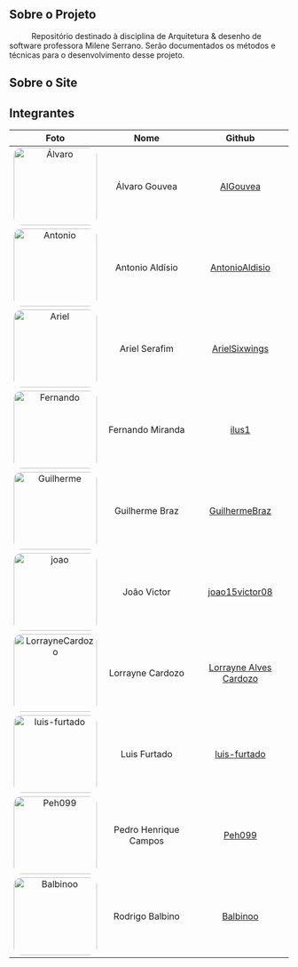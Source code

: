 ## Sobre o Projeto

<p style="text-indent: 40px; align="justify"> Repositório destinado à disciplina de Arquitetura & desenho de software professora  Milene Serrano.
Serão documentados os métodos e técnicas para o desenvolvimento desse projeto.</p>

## Sobre o Site

<p style="text-indent: 40px; align = "justify">   </p>

## Integrantes

<center>

|                                                                Foto                                                                 |         Nome          |                                  Github                                  |
| :---------------------------------------------------------------------------------------------------------------------------------: | :-------------------: | :----------------------------------------------------------------------: |
|         <img width="150px" height = "140px"  style="border-radius:10%" src="https://github.com/AlGouvea.png" alt="Álvaro ">         |     Álvaro Gouvea     |            <a href="https://github.com/AlGouvea">AlGouvea</a>            |
|      <img width="150px" height = "140px"  style="border-radius:10%" src="https://github.com/AntonioAldisio.png" alt="Antonio">      |    Antonio Aldísio    |     <a href="https://github.com/AntonioAldisio"> AntonioAldisio</a>      |
|       <img width="150px" height = "140px"  style="border-radius:10%" src="https://github.com/ArielSixwings.png" alt="Ariel ">       |     Ariel Serafim     |      <a href="https://github.com/ArielSixwings"> ArielSixwings</a>       |
|         <img width="150px" height = "140px"  style="border-radius:10%" src="https://github.com/ilus1.png" alt="Fernando ">          |   Fernando Miranda    |              <a href="https://github.com/ilus1"> ilus1</a>               |
|     <img width="150px" height = "140px"  style="border-radius:10%" src="https://github.com/GuilhermeBraz.png" alt="Guilherme ">     |    Guilherme Braz     |      <a href="https://github.com/GuilhermeBraz"> GuilhermeBraz</a>       |
|       <img width="150px" height = "140px"  style="border-radius:10%" src="https://github.com/joao15victor08.png" alt="joao ">       |      João Victor      |     <a href="https://github.com/joao15victor08"> joao15victor08</a>      |
| <img width="150px" height = "140px"  style="border-radius:10%" src="https://github.com/LorrayneCardozo.png" alt="LorrayneCardozo "> |   Lorrayne Cardozo    | <a href="https://github.com/LorrayneCardozo"> Lorrayne Alves Cardozo</a> |
|    <img width="150px" height = "140px"  style="border-radius:10%" src="https://github.com/luis-furtado.png" alt="luis-furtado ">    |     Luis Furtado      |       <a href="https://github.com/luis-furtado"> luis-furtado</a>        |
|          <img width="150px" height = "140px"  style="border-radius:10%" src="https://github.com/Peh099.png" alt="Peh099 ">          | Pedro Henrique Campos |             <a href="https://github.com/Peh099"> Peh099</a>              |
|        <img width="150px" height = "140px"  style="border-radius:10%" src="https://github.com/Balbinoo.png" alt="Balbinoo ">        |    Rodrigo Balbino    |           <a href="https://github.com/Balbinoo"> Balbinoo</a>            |

</center>
